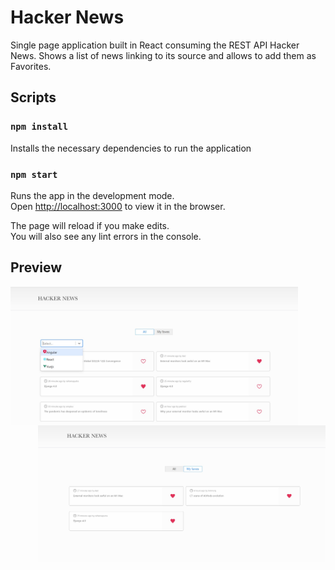 # Hacker News

Single page application built in React consuming the REST API Hacker News. Shows a list of news linking to its source and allows to add them as Favorites.

## Scripts

### `npm install`

Installs the necessary dependencies to run the application

### `npm start`

Runs the app in the development mode.\
Open [http://localhost:3000](http://localhost:3000) to view it in the browser.

The page will reload if you make edits.\
You will also see any lint errors in the console.

## Preview

<img align="left" width= "460px" src="https://raw.githubusercontent.com/ameg47/ameg47/master/images/Home.jpg" />
<img align="right" width= "460px" src="https://raw.githubusercontent.com/ameg47/ameg47/master/images/Favs.jpg" />


